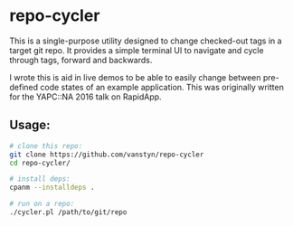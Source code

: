 # repo-cycler

This is a single-purpose utility designed to change checked-out tags
in a target git repo. It provides a simple terminal UI to navigate
and cycle through tags, forward and backwards.

I wrote this is aid in live demos to be able to easily change between
pre-defined code states of an example application. This was originally
written for the YAPC::NA 2016 talk on RapidApp.

## Usage:

```bash
# clone this repo:
git clone https://github.com/vanstyn/repo-cycler
cd repo-cycler/

# install deps:
cpanm --installdeps .

# run on a repo:
./cycler.pl /path/to/git/repo
```

